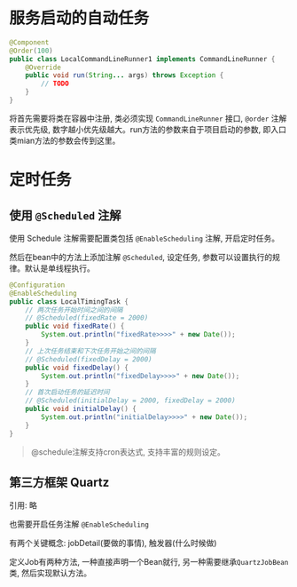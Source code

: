 # 服务启动的自动任务
```java
@Component
@Order(100)
public class LocalCommandLineRunner1 implements CommandLineRunner {
    @Override
    public void run(String... args) throws Exception {
        // TODO
    }
}
```
将首先需要将类在容器中注册, 类必须实现 `CommandLineRunner` 接口, `@order` 注解表示优先级, 数字越小优先级越大。run方法的参数来自于项目启动的参数, 即入口类mian方法的参数会传到这里。

# 定时任务
## 使用 `@Scheduled` 注解

使用 Schedule 注解需要配置类包括 `@EnableScheduling` 注解, 开启定时任务。

然后在bean中的方法上添加注解 `@Scheduled`, 设定任务, 参数可以设置执行的规律。默认是单线程执行。
```java
@Configuration
@EnableScheduling
public class LocalTimingTask {
    // 两次任务开始时间之间的间隔
    // @Scheduled(fixedRate = 2000)
    public void fixedRate() {
        System.out.println("fixedRate>>>>" + new Date());
    }
    // 上次任务结束和下次任务开始之间的间隔
    // @Scheduled(fixedDelay = 2000)
    public void fixedDelay() {
        System.out.println("fixedDelay>>>>" + new Date());
    }
    // 首次启动任务的延迟时间
    // @Scheduled(initialDelay = 2000, fixedDelay = 2000)
    public void initialDelay() {
        System.out.println("initialDelay>>>>" + new Date());
    }
}
```
> @schedule注解支持cron表达式, 支持丰富的规则设定。

## 第三方框架 Quartz
引用: 略

也需要开启任务注解 `@EnableScheduling`

有两个关键概念: jobDetail(要做的事情), 触发器(什么时候做)

定义Job有两种方法, 一种直接声明一个Bean就行, 另一种需要继承`QuartzJobBean`类, 然后实现默认方法。
